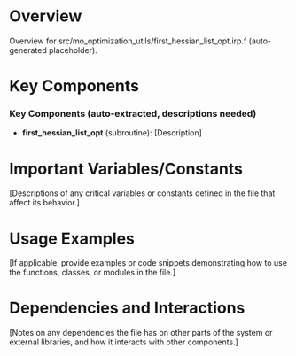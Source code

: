 # Overview

Overview for src/mo_optimization_utils/first_hessian_list_opt.irp.f (auto-generated placeholder).

# Key Components

### Key Components (auto-extracted, descriptions needed)
- **first_hessian_list_opt** (subroutine): [Description]

# Important Variables/Constants

[Descriptions of any critical variables or constants defined in the file that affect its behavior.]

# Usage Examples

[If applicable, provide examples or code snippets demonstrating how to use the functions, classes, or modules in the file.]

# Dependencies and Interactions

[Notes on any dependencies the file has on other parts of the system or external libraries, and how it interacts with other components.]
